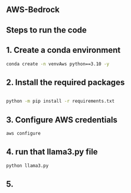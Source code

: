 ##  AWS-Bedrock


## Steps to run the code

## 1. Create a conda environment

```bash
conda create -n venvAws python==3.10 -y
```

## 2. Install the required packages

```bash

python -m pip install -r requirements.txt
```

## 3. Configure AWS credentials

```bash
aws configure
```

## 4. run that llama3.py file
````bash
python llama3.py
````

## 5.
